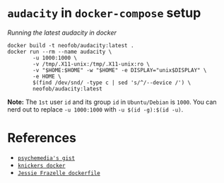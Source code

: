 `audacity` in `docker-compose` setup
====================================
*Running the latest audacity in docker*

```
docker build -t neofob/audacity:latest .
docker run --rm --name audacity \
        -u 1000:1000 \
        -v /tmp/.X11-unix:/tmp/.X11-unix:ro \
        -v "$HOME:$HOME" -w "$HOME" -e DISPLAY="unix$DISPLAY" \
        -e HOME \
        $(find /dev/snd/ -type c | sed 's/^/--device /') \
        neofob/audacity:latest
```

**Note:** The `1st` user `id` and its group `id` in `Ubuntu/Debian` is `1000`.
You can nerd out to replace `-u 1000:1000` with `-u $(id -g):$(id -u)`.

References
==========
* [`psychemedia's gist`][0]
* [`knickers docker`][1]
* [`Jessie Frazelle dockerfile`][2]

[0]: https://gist.github.com/psychemedia/5c3b4f5042dbecb46a92a54c48e9ab61
[1]: https://hub.docker.com/r/knickers/audacity/
[2]: https://github.com/jessfraz/dockerfiles/tree/master/audacity
